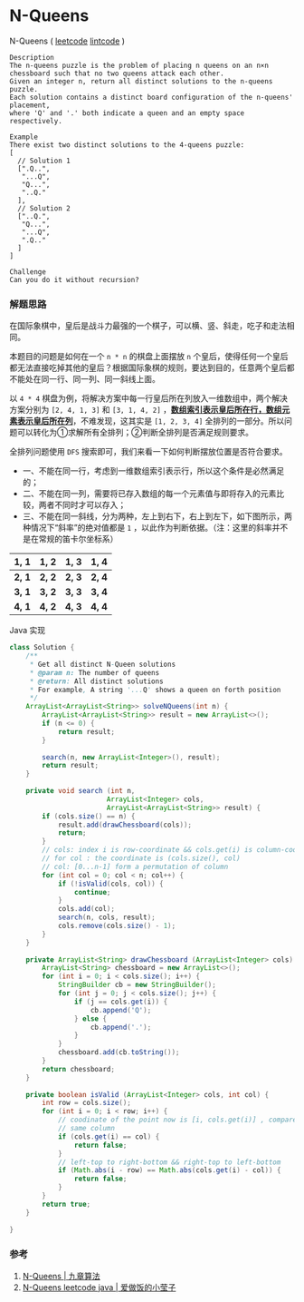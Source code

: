 # N-Queens

 N-Queens  ( [leetcode]()  [lintcode]() )

```
Description
The n-queens puzzle is the problem of placing n queens on an n×n chessboard such that no two queens attack each other.
Given an integer n, return all distinct solutions to the n-queens puzzle.
Each solution contains a distinct board configuration of the n-queens' placement, 
where 'Q' and '.' both indicate a queen and an empty space respectively.

Example
There exist two distinct solutions to the 4-queens puzzle:
[
  // Solution 1
  [".Q..",
   "...Q",
   "Q...",
   "..Q."
  ],
  // Solution 2
  ["..Q.",
   "Q...",
   "...Q",
   ".Q.."
  ]
]

Challenge 
Can you do it without recursion?
```

### 解题思路

在国际象棋中，皇后是战斗力最强的一个棋子，可以横、竖、斜走，吃子和走法相同。

本题目的问题是如何在一个 `n * n` 的棋盘上面摆放 `n` 个皇后，使得任何一个皇后都无法直接吃掉其他的皇后？根据国际象棋的规则，要达到目的，任意两个皇后都不能处在同一行、同一列、同一斜线上面。

以 `4 * 4` 棋盘为例，将解决方案中每一行皇后所在列放入一维数组中，两个解决方案分别为 `[2, 4, 1, 3]` 和 `[3, 1, 4, 2]` ，**<u>数组索引表示皇后所在行，数组元素表示皇后所在列</u>**，不难发现，这其实是 `[1, 2, 3, 4]` 全排列的一部分。所以问题可以转化为①求解所有全排列；②判断全排列是否满足规则要求。

全排列问题使用 `DFS` 搜索即可，我们来看一下如何判断摆放位置是否符合要求。

- 一、不能在同一行，考虑到一维数组索引表示行，所以这个条件是必然满足的；
- 二、不能在同一列，需要将已存入数组的每一个元素值与即将存入的元素比较，两者不同时才可以存入；
- 三、不能在同一斜线，分为两种，左上到右下，右上到左下，如下图所示，两种情况下“斜率”的绝对值都是 `1` ，以此作为判断依据。（注：这里的斜率并不是在常规的笛卡尔坐标系）

|   1, 1   | **1, 2** | **1, 3** | **1, 4** |
| :------: | :------: | :------: | :------: |
| **2, 1** | **2, 2** | **2, 3** | **2, 4** |
| **3, 1** | **3, 2** | **3, 3** | **3, 4** |
| **4, 1** | **4, 2** | **4, 3** | **4, 4** |



Java 实现

```java
class Solution {
    /**
     * Get all distinct N-Queen solutions
     * @param n: The number of queens
     * @return: All distinct solutions
     * For example, A string '...Q' shows a queen on forth position
     */
    ArrayList<ArrayList<String>> solveNQueens(int n) {
        ArrayList<ArrayList<String>> result = new ArrayList<>();
        if (n <= 0) {
            return result;
        }
        
        search(n, new ArrayList<Integer>(), result);
        return result;
    }
    
    private void search (int n,
                        ArrayList<Integer> cols,
                        ArrayList<ArrayList<String>> result) {
        if (cols.size() == n) {
            result.add(drawChessboard(cols));
            return;
        }          
        // cols: index i is row-coordinate && cols.get(i) is column-coordinate
        // for col : the coordinate is (cols.size(), col)
        // col: [0...n-1] form a permutation of column
        for (int col = 0; col < n; col++) {
            if (!isValid(cols, col)) {
                continue;
            }
            cols.add(col);
            search(n, cols, result);
            cols.remove(cols.size() - 1);
        }
    }
    
    private ArrayList<String> drawChessboard (ArrayList<Integer> cols) {
        ArrayList<String> chessboard = new ArrayList<>();
        for (int i = 0; i < cols.size(); i++) {
            StringBuilder cb = new StringBuilder();
            for (int j = 0; j < cols.size(); j++) {
                if (j == cols.get(i)) {
                    cb.append('Q');
                } else {
                    cb.append('.');
                }
            }
            chessboard.add(cb.toString());
        }
        return chessboard;
    }
    
    private boolean isValid (ArrayList<Integer> cols, int col) {
        int row = cols.size();
        for (int i = 0; i < row; i++) {
            // coodinate of the point now is [i, cols.get(i)] , compare with point [row, col]
            // same column
            if (cols.get(i) == col) {
                return false;
            }
            // left-top to right-bottom && right-top to left-bottom
            if (Math.abs(i - row) == Math.abs(cols.get(i) - col)) {
                return false;
            }
        }
        return true;
    }
    
}
```



### 参考

1. [ N-Queens | 九章算法](http://www.jiuzhang.com/solutions/n-queens/)
2. [N-Queens leetcode java | 爱做饭的小莹子](http://www.cnblogs.com/springfor/p/3870944.html)